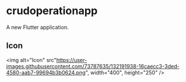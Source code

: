 # crudoperationapp

A new Flutter application.

## Icon
<img alt="Icon" src"https://user-images.githubusercontent.com/73787635/132191938-16caecc3-3ded-4580-aab7-99694b3b0624.png", width="400", height="250" />
